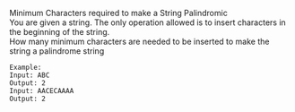 Minimum Characters required to make a String Palindromic  
You are given a string. The only operation allowed is to insert characters in the beginning of the string.  
How many minimum characters are needed to be inserted to make the string a palindrome string
```
Example:
Input: ABC
Output: 2
Input: AACECAAAA
Output: 2
```
